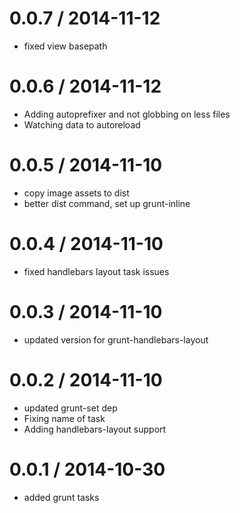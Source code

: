 
0.0.7 / 2014-11-12 
==================

  * fixed view basepath

0.0.6 / 2014-11-12 
==================

  * Adding autoprefixer and not globbing on less files
  * Watching data to autoreload

0.0.5 / 2014-11-10 
==================

  * copy image assets to dist
  * better dist command, set up grunt-inline

0.0.4 / 2014-11-10 
==================

  * fixed handlebars layout task issues

0.0.3 / 2014-11-10 
==================

  * updated version for grunt-handlebars-layout

0.0.2 / 2014-11-10 
==================

  * updated grunt-set dep
  * Fixing name of task
  * Adding handlebars-layout support

0.0.1 / 2014-10-30 
==================

  * added grunt tasks
